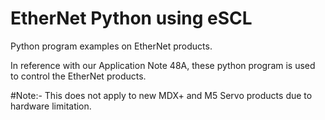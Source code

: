 # EtherNet Python using eSCL
Python program examples on EtherNet products. 

In reference with our Application Note 48A, these python program is used to control the EtherNet products. 

#Note:- This does not apply to new MDX+ and M5 Servo products due to hardware limitation. 

